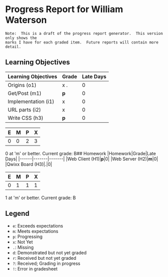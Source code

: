 # Progress Report for William Waterson
    Note:  This is a draft of the progress report generator.  This version only shows the
    marks I have for each graded item.  Future reports will contain more detail.
## Learning Objectives
|Learning Objectives|Grade|Late Days|
|------|-------|-------|
|Origins (o1)|x .|0|
|Get/Post (m1)|**p**|0|
|Implementation (i1)|x|0|
|URL parts (i2)|x|0|
|Write CSS (h3)|**p**|0|

|E|M|P|X|
|------|-------|-------|-------|
|0|0|2|3|

0 at 'm' or better.
Current grade:  B## Homework
|Homework|Grade|Late Days|
|------|-------|-------|
|Web Client (H1)|**p**|0|
|Web Server (H2)|**m**|0|
|Qwixx Board (H3)|.|0|

|E|M|P|X|
|------|-------|-------|-------|
|0|1|1|1|

1 at 'm' or better.
Current grade:  B
## Legend 
* `e`: Exceeds expectations
* `m`: Meets expectations
* `p`: Progressing
* `x`: Not Yet
* `.`: Missing
* `d`: Demonstrated but not yet graded
* `r`: Received but not yet graded
* `?`: Received; Grading in progress
* `!`: Error in gradesheet
